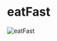 # eatFast
![eatFast](https://github.com/jenixberg/oldProjects/blob/main/projects__old/GameOfThronesDataBase(React)/GameOfThronesDataBase.png?raw=true)
